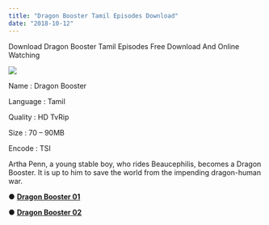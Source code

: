 ```yaml
---
title: "Dragon Booster Tamil Episodes Download"
date: "2018-10-12"
---
```


Download Dragon Booster Tamil Episodes Free Download And Online Watching  
  

[![](https://4.bp.blogspot.com/-RBREu9ikK8U/W8AQQ76FvXI/AAAAAAAAApE/Nl8adlaeHaY91z4bTu32RI0nRO91XaKlgCLcBGAs/s400/PicsArt_10-12-08.37.48.jpg)](https://4.bp.blogspot.com/-RBREu9ikK8U/W8AQQ76FvXI/AAAAAAAAApE/Nl8adlaeHaY91z4bTu32RI0nRO91XaKlgCLcBGAs/s1600/PicsArt_10-12-08.37.48.jpg)

Name : Dragon Booster

Language : Tamil

Quality : HD TvRip

Size : 70 – 90MB

Encode : TSI

Artha Penn, a young stable boy, who rides Beaucephilis, becomes a Dragon Booster. It is up to him to save the world from the impending dragon-human war.

● [**Dragon Booster 01**](https://cll.press/KFTn)

● **[Dragon Booster 02](https://cll.press/jGkSGD)**
